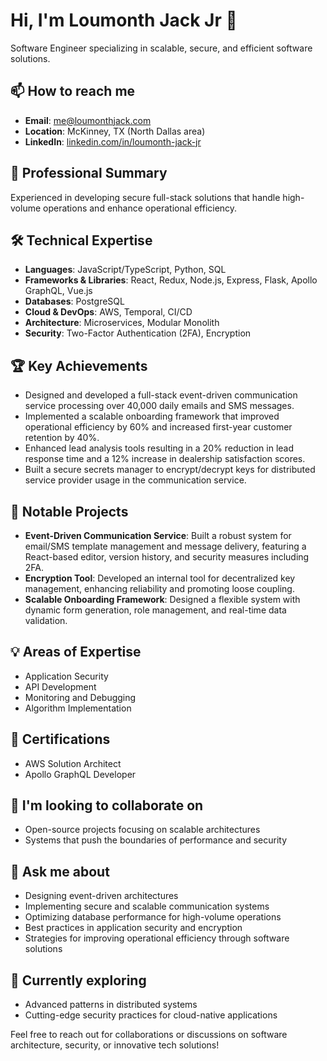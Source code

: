 # Hi, I'm Loumonth Jack Jr 👋

Software Engineer specializing in scalable, secure, and efficient software solutions.

## 📫 How to reach me
- **Email**: [me@loumonthjack.com](mailto:me@loumonthjack.com)
- **Location**: McKinney, TX (North Dallas area)
- **LinkedIn**: [linkedin.com/in/loumonth-jack-jr](https://linkedin.com/in/loumonth-jack-jr)

## 🚀 Professional Summary
Experienced in developing secure full-stack solutions that handle high-volume operations and enhance operational efficiency.

## 🛠 Technical Expertise
- **Languages**: JavaScript/TypeScript, Python, SQL
- **Frameworks & Libraries**: React, Redux, Node.js, Express, Flask, Apollo GraphQL, Vue.js
- **Databases**: PostgreSQL
- **Cloud & DevOps**: AWS, Temporal, CI/CD
- **Architecture**: Microservices, Modular Monolith
- **Security**: Two-Factor Authentication (2FA), Encryption

## 🏆 Key Achievements
- Designed and developed a full-stack event-driven communication service processing over 40,000 daily emails and SMS messages.
- Implemented a scalable onboarding framework that improved operational efficiency by 60% and increased first-year customer retention by 40%.
- Enhanced lead analysis tools resulting in a 20% reduction in lead response time and a 12% increase in dealership satisfaction scores.
- Built a secure secrets manager to encrypt/decrypt keys for distributed service provider usage in the communication service.

## 🔭 Notable Projects
- **Event-Driven Communication Service**: Built a robust system for email/SMS template management and message delivery, featuring a React-based editor, version history, and security measures including 2FA.
- **Encryption Tool**: Developed an internal tool for decentralized key management, enhancing reliability and promoting loose coupling.
- **Scalable Onboarding Framework**: Designed a flexible system with dynamic form generation, role management, and real-time data validation.

## 💡 Areas of Expertise
- Application Security
- API Development
- Monitoring and Debugging
- Algorithm Implementation

## 📜 Certifications
- AWS Solution Architect
- Apollo GraphQL Developer

## 👯 I'm looking to collaborate on
- Open-source projects focusing on scalable architectures
- Systems that push the boundaries of performance and security

## 💬 Ask me about
- Designing event-driven architectures
- Implementing secure and scalable communication systems
- Optimizing database performance for high-volume operations
- Best practices in application security and encryption
- Strategies for improving operational efficiency through software solutions

## 🌱 Currently exploring
- Advanced patterns in distributed systems
- Cutting-edge security practices for cloud-native applications

Feel free to reach out for collaborations or discussions on software architecture, security, or innovative tech solutions!

